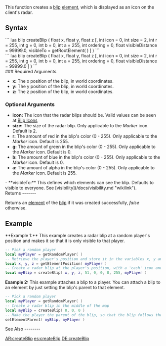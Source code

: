 This function creates a [blip](/docs/blip.md "wikilink") [element](/docs/element.md "wikilink"), which is displayed as an icon on the client's radar.

Syntax
------

<section name="Server" class="server" show="true">
``` lua
blip createBlip ( float x, float y, float z [, int icon = 0, int size = 2, int r = 255, int g = 0, int b = 0, int a = 255, int ordering = 0, float visibleDistance = 99999.0, visibleTo = getRootElement( ) ] )
```

</section>
<section name="Client" class="client" show="true">
``` lua
blip createBlip ( float x, float y, float z [, int icon = 0, int size = 2, int r = 255, int g = 0, int b = 0, int a = 255, int ordering = 0, float visibleDistance = 99999.0 ] )
```

</section>
### Required Arguments

-   **x:** The x position of the blip, in world coordinates.
-   **y:** The y position of the blip, in world coordinates.
-   **z:** The z position of the blip, in world coordinates.

### Optional Arguments

-   **icon:** The icon that the radar blips should be. Valid values can be seen at [Blip Icons](/docs/blip_icons.md "wikilink")
-   **size:** The size of the radar blip. Only applicable to the *Marker* icon. Default is 2.
-   **r:** The amount of red in the blip's color (0 - 255). Only applicable to the *Marker* icon. Default is 255.
-   **g:** The amount of green in the blip's color (0 - 255). Only applicable to the *Marker* icon. Default is 0.
-   **b:** The amount of blue in the blip's color (0 - 255). Only applicable to the *Marker* icon. Default is 0.
-   **a:** The amount of alpha in the blip's color (0 - 255). Only applicable to the *Marker* icon. Default is 255.

<section name="Server" class="server" show="true">
-   **visibleTo:** This defines which elements can see the blip. Defaults to visible to everyone. See [visibility](/docs/visibility.md "wikilink").

</section>
Returns
-------

Returns an [element](/docs/element.md "wikilink") of the [blip](/docs/blip.md "wikilink") if it was created successfully, *false* otherwise.

Example
-------

<section name="Server" class="server" show="true">
**Example 1:** This example creates a radar blip at a random player's position and makes it so that it is only visible to that player.

``` lua
-- Pick a random player
local myPlayer = getRandomPlayer( )
-- Retrieve the player's position and store it in the variables x, y and z
local x, y, z = getElementPosition( myPlayer )
-- Create a radar blip at the player's position, with a 'cash' icon and only visible to the player
local myBlip = createBlip( x, y, z, 51, 0, 0, 0, 255, myPlayer )
```

**Example 2:** This example attaches a blip to a player. You can attach a blip to an element by just setting the blip's parent to that element.

``` lua
-- Pick a random player
local myPlayer = getRandomPlayer( )
-- Create a radar blip in the middle of the map
local myBlip = createBlip( 0, 0, 0 )
-- Make the player the parent of the blip, so that the blip follows the player around
setElementParent( myBlip, myPlayer )
```

</section>
See Also
--------

[AR:createBlip](/docs/ar-createblip.md "wikilink") [es:createBlip](/docs/es-createblip.md "wikilink") [DE:createBlip](/docs/de-createblip.md "wikilink")

